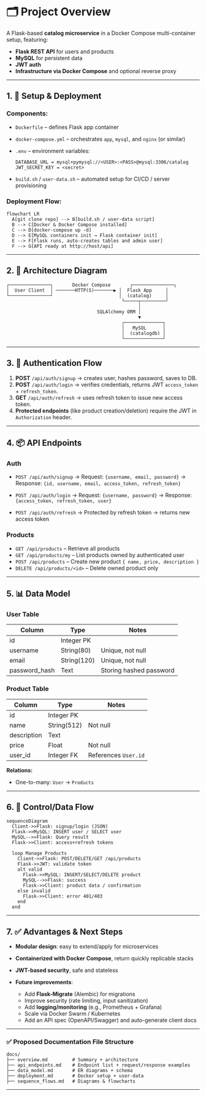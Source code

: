 
# 🗂️ Project Overview

A Flask-based **catalog microservice** in a Docker Compose multi-container setup, featuring:

* **Flask REST API** for users and products
* **MySQL** for persistent data
* **JWT auth**
* **Infrastructure via Docker Compose** and optional reverse proxy

---

## 1. 🚀 Setup & Deployment

### Components:

* `Dockerfile` – defines Flask app container
* `docker-compose.yml` – orchestrates `app`, `mysql`, and `nginx` (or similar)
* `.env` – environment variables:

  ```env
  DATABASE_URL = mysql+pymysql://<USER>:<PASS>@mysql:3306/catalog
  JWT_SECRET_KEY = <secret>
  ```
* `build.sh` / `user-data.sh` – automated setup for CI/CD / server provisioning

### Deployment Flow:

```mermaid
flowchart LR
  A[git clone repo] --> B[build.sh / user-data script]
  B --> C[Docker & Docker Compose installed]
  C --> D[docker-compose up -d]
  D --> E[MySQL containers init → Flask container init]
  E --> F[Flask runs, auto-creates tables and admin user]
  F --> G[API ready at http://host/api]
```

---

## 2. 🧩 Architecture Diagram

```
┌───────────────┐       Docker Compose       ┌───────────────┐
│  User Client  │ ───────HTTP(S)───────▶ │  Flask App     │
└───────────────┘                        │  (catalog)     │
                                          └─────┬─────────┘
                                                │
                                 SQLAlchemy ORM │
                                                ▼
                                          ┌──────────────┐
                                          │   MySQL      │
                                          │  (catalogdb) │
                                          └──────────────┘
```

---

## 3. 🔐 Authentication Flow

1. **POST** `/api/auth/signup` → creates user, hashes password, saves to DB.
2. **POST** `/api/auth/login` → verifies credentials, returns JWT `access_token` + `refresh_token`.
3. **GET** `/api/auth/refresh` → uses refresh token to issue new access token.
4. **Protected endpoints** (like product creation/deletion) require the JWT in `Authorization` header.

---

## 4. 📦 API Endpoints

### Auth

* `POST /api/auth/signup`
  → Request: `{username, email, password}`
  → Response: `{id, username, email, access_token, refresh_token}`

* `POST /api/auth/login`
  → Request: `{username, password}`
  → Response: `{access_token, refresh_token, user}`

* `POST /api/auth/refresh`
  → Protected by refresh token → returns new access token

### Products

* `GET /api/products` – Retrieve all products
* `GET /api/products/my` – List products owned by authenticated user
* `POST /api/products` – Create new product `{ name, price, description }`
* `DELETE /api/products/<id>` – Delete owned product only

---

## 5. 📊 Data Model

### User Table

| Column         | Type        | Notes                   |
| -------------- | ----------- | ----------------------- |
| id             | Integer PK  |                         |
| username       | String(80)  | Unique, not null        |
| email          | String(120) | Unique, not null        |
| password\_hash | Text        | Storing hashed password |

### Product Table

| Column      | Type        | Notes                |
| ----------- | ----------- | -------------------- |
| id          | Integer PK  |                      |
| name        | String(512) | Not null             |
| description | Text        |                      |
| price       | Float       | Not null             |
| user\_id    | Integer FK  | References `User.id` |

**Relations:**

* One-to-many: `User` → `Products`

---

## 6. 🔁 Control/Data Flow

```mermaid
sequenceDiagram
  Client->>Flask: signup/login (JSON)
  Flask->>MySQL: INSERT user / SELECT user
  MySQL-->>Flask: Query result
  Flask->>Client: access+refresh tokens

  loop Manage Products
    Client->>Flask: POST/DELETE/GET /api/products
    Flask->>JWT: validate token
    alt valid
      Flask->>MySQL: INSERT/SELECT/DELETE product
      MySQL-->>Flask: success
      Flask->>Client: product data / confirmation
    else invalid
      Flask->>Client: error 401/403
    end
  end
```

---

## 7. ✅ Advantages & Next Steps

* **Modular design**: easy to extend/apply for microservices
* **Containerized with Docker Compose**, return quickly replicable stacks
* **JWT-based security**, safe and stateless
* **Future improvements**:

  * Add **Flask-Migrate** (Alembic) for migrations
  * Improve security (rate limiting, input sanitization)
  * Add **logging/monitoring** (e.g., Prometheus + Grafana)
  * Scale via Docker Swarm / Kubernetes
  * Add an API spec (OpenAPI/Swagger) and auto-generate client docs

---

### ✅ Proposed Documentation File Structure

```
docs/
├── overview.md         # Summary + architecture
├── api_endpoints.md    # Endpoint list + request/response examples
├── data_model.md       # ER diagrams + schema
├── deployment.md       # Docker setup + user-data
├── sequence_flows.md   # Diagrams & flowcharts
```

---
